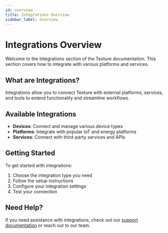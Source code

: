 ```yaml
---
id: overview
title: Integrations Overview
sidebar_label: Overview
---
```


# Integrations Overview

Welcome to the Integrations section of the Texture documentation. This section covers how to integrate with various platforms and services.

## What are Integrations?

Integrations allow you to connect Texture with external platforms, services, and tools to extend functionality and streamline workflows.

## Available Integrations

- **Devices**: Connect and manage various device types
- **Platforms**: Integrate with popular IoT and energy platforms
- **Services**: Connect with third-party services and APIs

## Getting Started

To get started with integrations:

1. Choose the integration type you need
2. Follow the setup instructions
3. Configure your integration settings
4. Test your connection

## Need Help?

If you need assistance with integrations, check out our [support documentation](/support/slack) or reach out to our team. 